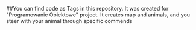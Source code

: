 ##You can find code as Tags in this repository.
It was created for "Programowanie Obiektowe" project.
It creates map and animals, and you steer with your animal through specific commends
